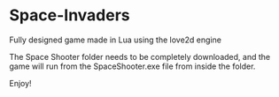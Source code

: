 # Space-Invaders
Fully designed game made in Lua using the love2d engine

The Space Shooter folder needs to be completely downloaded, and the game will run from the SpaceShooter.exe file from inside the folder.

Enjoy!
